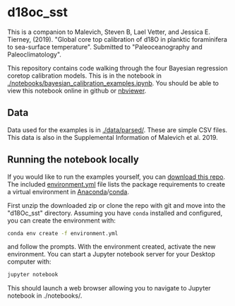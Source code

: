 # d18oc_sst

This is a companion to Malevich, Steven B, Lael Vetter, and Jessica E. Tierney, (2019). "Global core top calibration of d18O in planktic foraminifera to sea-surface temperature". Submitted to "Paleoceanography and Paleoclimatology".

This repository contains code walking through the four Bayesian regression coretop calibration models. This is in the notebook in [./notebooks/bayesian_calibration_examples.ipynb](https://github.com/brews/d18oc_sst/blob/master/notebooks/bayesian_calibration_examples.ipynb). You should be able to view this notebook online in github or [nbviewer](https://nbviewer.jupyter.org/github/brews/d18oc_sst/blob/master/notebooks/bayesian_calibration_examples.ipynb).

## Data

Data used for the examples is in [./data/parsed/](https://github.com/brews/d18oc_sst/blob/master/data/parsed/). These are simple CSV files. This data is also in the Supplemental Information of Malevich et al. 2019.

## Running the notebook locally

If you would like to run the examples yourself, you can [download this repo](https://github.com/brews/d18oc_sst/archive/master.zip). The included [environment.yml](https://github.com/brews/d18oc_sst/blob/master/environment.yml) file lists the package requirements to create a virtual environment in [Anaconda](https://www.anaconda.com/)/[conda](https://docs.conda.io/projects/conda/en/latest/).

First unzip the downloaded zip or clone the repo with git and move into the "d18Oc_sst" directory. Assuming you have `conda` installed and configured, you can create the environment with:

```bash
conda env create -f environment.yml
```

and follow the prompts. With the environment created, activate the new environment. You can start a Jupyter notebook server for your Desktop computer with:

```bash
jupyter notebook
```

This should launch a web browser allowing you to navigate to Jupyter notebook in ./notebooks/.
